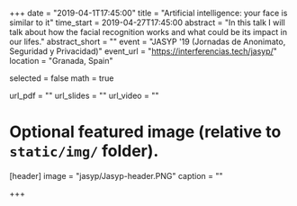 +++
date = "2019-04-1T17:45:00"
title = "Artificial intelligence: your face is similar to it"
time_start = 2019-04-27T17:45:00
abstract = "In this talk I will talk about how the facial recognition works and what could be its impact in our lifes."
abstract_short = ""
event = "JASYP '19 (Jornadas de Anonimato, Seguridad y Privacidad)"
event_url = "https://interferencias.tech/jasyp/"
location = "Granada, Spain"

selected = false
math = true

url_pdf = ""
url_slides = ""
url_video = ""

# Optional featured image (relative to `static/img/` folder).
[header]
image = "jasyp/Jasyp-header.PNG"
caption = ""

+++
